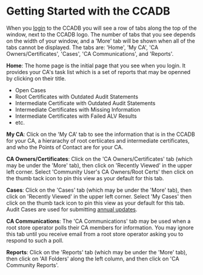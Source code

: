 # Getting Started with the CCADB #

When you [login](https://docs.google.com/document/d/18mgBGq15xSwaRpR_LhuHPUKQqG6L4__n6j_pi_yOuTk/edit#bookmark=id.rogrb9nhp5xs) 
to the CCADB you will see a row of tabs along the top 
of the window, next to the CCADB logo. The number of tabs that you
see depends on the width of your window, and a 'More' tab will
be shown when all of the tabs cannot be displayed. The tabs are:
'Home', 'My CA', 'CA Owners/Certificates', 'Cases', 'CA Communications', 
and 'Reports'.

**Home**: The home page is the initial page that you see when you login.
It provides your CA's task list which is a set of reports that may be openned
by clicking on their title.
* Open Cases
* Root Certificates with Outdated Audit Statements
* Intermediate Certificate with Outdated Audit Statements
* Intermediate Certificates with Missing Information
* Intermediate Certificates with Failed ALV Results
* etc.

**My CA**: Click on the 'My CA' tab to see the information that is in the CCADB
for your CA, a hierarachy of root certiicates and intermediate certificates,
and who the Points of Contact are for your CA.

**CA Owners/Certificates**: Click on the 'CA Owners/Certificates' tab 
(which may be under the 'More' tab), then click on 'Recently Viewed' in 
the upper left corner. Select 'Community User's CA Owners/Root Certs'
then click on the thumb tack icon to pin this view as your default for this tab.

**Cases**: Click on the 'Cases' tab (which may be under the 'More' tab), then 
click on 'Recently Viewed' in the upper left corner. Select 'My Cases'
then click on the thumb tack icon to pin this view as your default for this tab.
Audit Cases are used for submitting [annual updates](updates).

**CA Communications**: The 'CA Communications' tab may be used when a root
store operator polls their CA members for information. You may ignore this tab
until you receive email from a root store operator asking you to respond to
such a poll.

**Reports**: Click on the 'Reports' tab (which may be under the 'More' tab), 
then click on 'All Folders' along the left column, and then click on 
'CA Community Reports'.

[CCADB-Login]: https://ccadb.force.com/

